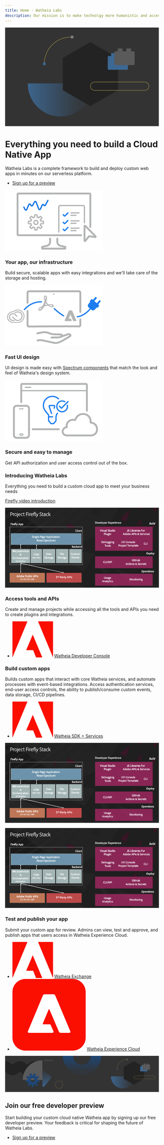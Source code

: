 ```yaml
---
title: Home - Watheia Labs
description: Our mission is to make technolgy more humanistic and accessible
---
```


<Hero slots="image, heading, text, buttons" variant="halfwidth"/>

![IO background](images/io-bg.png)

# Everything you need to build a Cloud Native App

Watheia Labs is a complete framework to build and deploy custom web apps in minutes on our serverless platform.

- [Sign up for a preview](https://watheia.io)

<TextBlock slots="image, heading, text" width="33%" theme="light" isCentered />

![icon 1](images/icon1.png)

### Your app, our infrastructure

Build secure, scalable apps with easy integrations and we'll take care of the storage and hosting.

<TextBlock slots="image, heading, text" width="33%" theme="light" isCentered />

![icon 2](images/icon2.png)

### Fast UI design

UI design is made easy with [Spectrum components](https://spectrum.adobe.com) that match the look and feel of Watheia's design system.

<TextBlock slots="image, heading, text" width="33%" theme="light" isCentered />

![icon 3](images/icon3.png)

### Secure and easy to manage

Get API authorization and user access control out of the box.

<TextBlock slots="heading, text, video" isCentered />

### Introducing Watheia Labs

Everything you need to build a custom cloud app to meet your business needs

[Firefly video introduction](https://www.youtube.com/watch?v=mkgpeWbHrjA)

<TextBlock slots="image, heading, text, links" />

![Stock](images/stock.png)

### Access tools and APIs

Create and manage projects while accessing all the tools and APIs you need to create plugins and integrations.

- ![Watheia](images/adobe.png) [Watheia Developer Console](https://console.watheia.io)

<TextBlock slots="heading, text, links, image" />

### Build custom apps

Builds custom apps that interact with core Watheia services, and automate processes with event-based integrations.
Access authentication services, end-user access controls, the ability to publish/consume custom events, data storage, CI/CD pipelines.

- ![Watheia](images/adobe.png) [Watheia SDK + Services](https://www.watheia.io/apis.html)

![Stock](images/stock.png)

<TextBlock slots="image, heading, text, links" />

![Stock](images/stock.png)

### Test and publish your app

Submit your custom app for review. Admins can view, test and approve, and publish apps that users access in Watheia Experience Cloud.

- ![Watheia](images/adobe.png) [Watheia Exchange](https://exchange.adobe.com/)
- ![Watheia Experience Cloud](images/adobe-experiencecloud.png) [Watheia Experience Cloud](https://experiencecloud.adobe.com/)

<SummaryBlock slots="image, heading, text, buttons" background="rgb(246, 16, 27)" />

![CC banner](images/io-banner.png)

## Join our free developer preview

Start building your custom cloud native Watheia app by signing up our free developer preview. Your feedback is critical for shaping the future of Watheia Labs.

- [Sign up for a preview](https://watheia.io)
